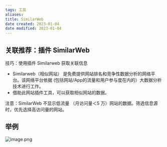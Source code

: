 ```yaml
---
tags: 工具
aliases: 
title: SimilarWeb
date created: 2023-01-04
date modified: 2023-01-04
---
```


## 关联推荐：插件 SimilarWeb


技巧：使用插件 Similarweb 获取关联信息

-   ﻿Similarweb（相似网站） 是免费提供网站排名和竞争性数据分析的网络平台。该网络平台依据  (包括网站/App的流量和用户参与度在内的）大数据分析技术进行工作。
-   ﻿借助此网站插件工具，可以获取相似网站的数据。

注意：SimilarWeb 不显示低流量 （月访问量＜5 万）网站的数据。筛选信息源时，优先选择高访问量的网站。


## 举例

![image.png](https://xxpic.oss-cn-qingdao.aliyuncs.com/pic/20230104223830.png)
